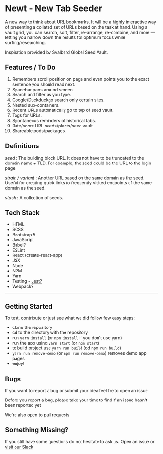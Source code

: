 # Newt - New Tab Seeder
A new way to think about URL bookmarks. It will be a highly interactive way of presenting a collated set of URLs based on the task at hand. Using a vault grid, you can search, sort, filter, re-arrange, re-combine, and more &mdash; letting you narrow down the results for optimum focus while surfing/researching.

Inspiration provided by Svalbard Global Seed Vault.

## Features / To Do

<ol>
  <li>Remembers scroll position on page and even points you to the exact sentence you should read next.</li>
  <li>Spacebar pans around screen.</li>
  <li>Search and filter as you type.</li>
  <li>Google/Duckduckgo search only certain sites.</li>
  <li>Nested sub-containers.</li>
  <li>Recent URLs automatically go to top of seed vault.</li>
  <li>Tags for URLs.</li>
  <li>Spontaneous reminders of historical tabs.</li>
  <li>Rate/score URL seeds/plants/seed vault.</li>
  <li>Shareable pods/packages.</li>
</ol>

## Definitions

*seed*
: The building block URL. It does not have to be truncated to the domain name + TLD. For example, the seed could be the URL to the login page.

*strain / variant*
: Another URL based on the same domain as the seed. Useful for creating quick links to frequently visited endpoints of the same domain as the seed.

*stash*
: A collection of seeds.





## Tech Stack
- HTML
- SCSS
- Bootstrap 5
- JavaScript
- Babel?
- ESLint
- React (create-react-app)
- JSX
- Node
- NPM
- Yarn
- Testing - [Jest?](https://jestjs.io/docs/en/getting-started)
- Webpack?





<hr>

## Getting Started
To test, contribute or just see what we did follow few easy steps:
- clone the repository
- cd to the directory with the repository
- run `yarn install` (or `npm install` if you don't use yarn)
- run the app using `yarn start` (or `npm start`)
- to build project use `yarn run build` (od `npm run build`)
- `yarn run remove-demo` (or `npm run remove-demo`) removes demo app pages
- enjoy!

## Bugs
If you want to report a bug or submit your idea feel fre to open an issue

Before you report a bug, please take your time to find if an issue hasn't been reported yet

We're also open to pull requests

## Something Missing?
If you still have some questions do not hesitate to ask us. Open an issue or [visit our Slack](https://mdbbetatest.slack.com)
